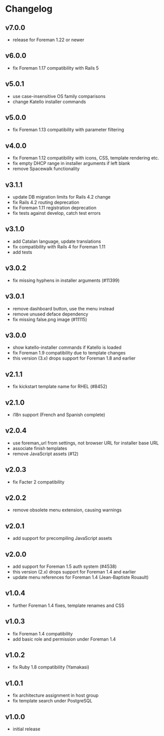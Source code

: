 # Changelog

## v7.0.0
* release for Foreman 1.22 or newer

## v6.0.0
* fix Foreman 1.17 compatibility with Rails 5

## v5.0.1
* use case-insensitive OS family comparisons
* change Katello installer commands

## v5.0.0
* fix Foreman 1.13 compatibility with parameter filtering

## v4.0.0
* fix Foreman 1.12 compatibility with icons, CSS, template rendering etc.
* fix empty DHCP range in installer arguments if left blank
* remove Spacewalk functionality

## v3.1.1
* update DB migration limits for Rails 4.2 change
* fix Rails 4.2 routing deprecation
* fix Foreman 1.11 registration deprecation
* fix tests against develop, catch test errors

## v3.1.0
* add Catalan language, update translations
* fix compatibility with Rails 4 for Foreman 1.11
* add tests

## v3.0.2
* fix missing hyphens in installer arguments (#11399)

## v3.0.1
* remove dashboard button, use the menu instead
* remove unused deface dependency
* fix missing false.png image (#11115)

## v3.0.0
* show katello-installer commands if Katello is loaded
* fix Foreman 1.9 compatibility due to template changes
* this version (3.x) drops support for Foreman 1.8 and earlier

## v2.1.1
* fix kickstart template name for RHEL (#8452)

## v2.1.0
* i18n support (French and Spanish complete)

## v2.0.4
* use foreman_url from settings, not browser URL for installer base URL
* associate finish templates
* remove JavaScript assets (#12)

## v2.0.3
* fix Facter 2 compatibility

## v2.0.2
* remove obsolete menu extension, causing warnings

## v2.0.1
* add support for precompiling JavaScript assets

## v2.0.0
* add support for Foreman 1.5 auth system (#4538)
* this version (2.x) drops support for Foreman 1.4 and earlier
* update menu references for Foreman 1.4 (Jean-Baptiste Rouault)

## v1.0.4
* further Foreman 1.4 fixes, template renames and CSS

## v1.0.3
* fix Foreman 1.4 compatibility
* add basic role and permission under Foreman 1.4

## v1.0.2
* fix Ruby 1.8 compatibility (Yamakasi)

## v1.0.1
* fix architecture assignment in host group
* fix template search under PostgreSQL

## v1.0.0
* initial release
